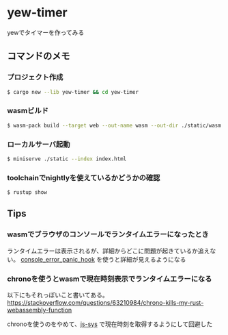 # yew-timer
yewでタイマーを作ってみる

## コマンドのメモ

### プロジェクト作成 
```sh
$ cargo new --lib yew-timer && cd yew-timer
``` 

### wasmビルド
```sh
$ wasm-pack build --target web --out-name wasm --out-dir ./static/wasm
```

### ローカルサーバ起動
```sh
$ miniserve ./static --index index.html
```

### toolchainでnightlyを使えているかどうかの確認
```sh
$ rustup show
```

## Tips
### wasmでブラウザのコンソールでランタイムエラーになったとき
ランタイムエラーは表示されるが、詳細からどこに問題が起きているか追えない。
[console_error_panic_hook](https://github.com/rustwasm/console_error_panic_hook) を使うと詳細が見えるようになる

### chronoを使うとwasmで現在時刻表示でランタイムエラーになる
以下にもそれっぽいこと書いてある。
https://stackoverflow.com/questions/63210984/chrono-kills-my-rust-webassembly-function

chronoを使うのをやめて、[js-sys](https://crates.io/crates/js-sys) で現在時刻を取得するようにして回避した
